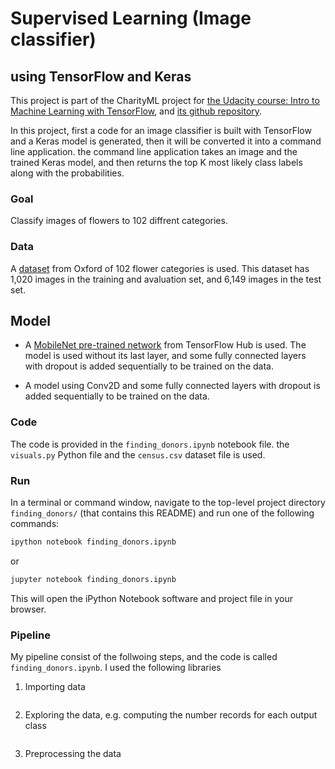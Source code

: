 # Supervised Learning (Image classifier) 
## using TensorFlow and Keras
This project is part of the CharityML project for [the Udacity course: Intro to Machine Learning with TensorFlow](https://www.udacity.com/course/intro-to-machine-learning-with-tensorflow-nanodegree--nd230), and [its github repository](https://github.com/udacity/intro-to-ml-tensorflow). 

In this project, first a code for an image classifier is built with TensorFlow and a Keras model is generated, then it will be converted it into a command line application. the command line application takes an image and the trained Keras model, and then returns the top K most likely class labels along with the probabilities.

### Goal
Classify images of flowers to 102 diffrent categories.


### Data
A [dataset](https://www.tensorflow.org/datasets/catalog/oxford_flowers102) from Oxford of 102 flower categories is used. This dataset has 1,020 images in the training and avaluation set, and 6,149 images in the test set.

## Model
* A [MobileNet pre-trained network](https://tfhub.dev/google/tf2-preview/mobilenet_v2/feature_vector/4) from TensorFlow Hub is used.
The model is used without its last layer, and some fully connected layers with dropout is added sequentially to be trained on the data.

* A model using Conv2D and some fully connected layers with dropout is added sequentially to be trained on the data.
### Code

The code is provided in the `finding_donors.ipynb` notebook file. the `visuals.py` Python file and the `census.csv` dataset file is used. 

### Run

In a terminal or command window, navigate to the top-level project directory `finding_donors/` (that contains this README) and run one of the following commands:

```bash
ipython notebook finding_donors.ipynb
```  
or
```bash
jupyter notebook finding_donors.ipynb
```

This will open the iPython Notebook software and project file in your browser.

### Pipeline 
My pipeline consist of the follwoing steps, and the code is called `finding_donors.ipynb`. I used the following libraries

1. Importing data
```

```
2. Exploring the data, e.g. computing the number records for each output class 
```

```

3. Preprocessing the data

